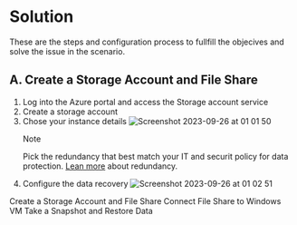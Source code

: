 # Solution

These are the steps and configuration process to fullfill the objecives and solve the issue in the scenario.

## A. Create a Storage Account and File Share
1. Log into the Azure portal and access the Storage account service
2. Create a storage account
3. Chose your instance details
   ![Screenshot 2023-09-26 at 01 01 50](https://github.com/asarejohn001/File-Share-Snapshots-in-Azure/assets/137245223/361f5661-83a3-4c1b-871b-483365f82f73)
   >[!NOTE]
   >Pick the redundancy that best match your IT and securit policy for data protection. [Lean more](https://learn.microsoft.com/en-us/azure/storage/common/storage-redundancy) about redundancy.
4. Configure the data recovery
  ![Screenshot 2023-09-26 at 01 02 51](https://github.com/asarejohn001/File-Share-Snapshots-in-Azure/assets/137245223/fd9b10e3-e975-47c9-9844-7ff2d653fcbe)
 




Create a Storage Account and File Share
Connect File Share to Windows VM
Take a Snapshot and Restore Data
